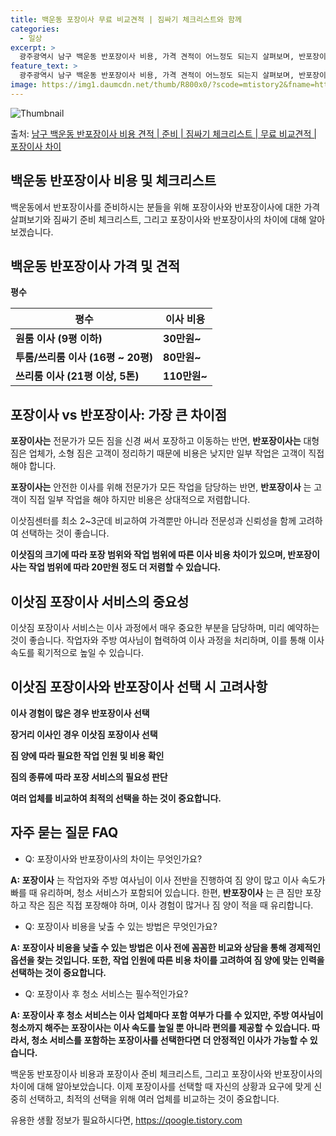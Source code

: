 ```yaml
---
title: 백운동 포장이사 무료 비교견적 | 짐싸기 체크리스트와 함께
categories:
  - 일상
excerpt: >
  광주광역시 남구 백운동 반포장이사 비용, 가격 견적이 어느정도 되는지 살펴보며, 반포장이사를 준비함에 있어 짐싸기 준비 체크리스트가 무엇인지 보겠습니다. 마지막으로 포장이사와 차이점을 통해 무료 비교견적으로 어떤 것이 더 합리적인 선택인지 공유 드립니다.남구 백운동 포장이사 견적 샘플 보기 👈 클릭남구 백운동 포장이사 가격 살펴보기 👈 클릭남구 백운동 반포장이사 평균 이사 비용평수남구 백운동 평균 이사 비용원룸 이사9평 이하 (1톤)30만원~투룸/쓰리룸 이사16평 ~ 20평 (2.5톤)80만원~쓰리룸 이사21평 (5톤) ~110만원~우리집 무료 이사견적 받기 👈 클릭포장 vs 반포장: 가장 큰 차이점포장이사는 전문가가 모든 짐을 신경 써서 포장하고 이동하는 반면, 반포장이사는 대형 짐은 업체가, 소..
feature_text: >
  광주광역시 남구 백운동 반포장이사 비용, 가격 견적이 어느정도 되는지 살펴보며, 반포장이사를 준비함에 있어 짐싸기 준비 체크리스트가 무엇인지 보겠습니다. 마지막으로 포장이사와 차이점을 통해 무료 비교견적으로 어떤 것이 더 합리적인 선택인지 공유 드립니다.남구 백운동 포장이사 견적 샘플 보기 👈 클릭남구 백운동 포장이사 가격 살펴보기 👈 클릭남구 백운동 반포장이사 평균 이사 비용평수남구 백운동 평균 이사 비용원룸 이사9평 이하 (1톤)30만원~투룸/쓰리룸 이사16평 ~ 20평 (2.5톤)80만원~쓰리룸 이사21평 (5톤) ~110만원~우리집 무료 이사견적 받기 👈 클릭포장 vs 반포장: 가장 큰 차이점포장이사는 전문가가 모든 짐을 신경 써서 포장하고 이동하는 반면, 반포장이사는 대형 짐은 업체가, 소..
image: https://img1.daumcdn.net/thumb/R800x0/?scode=mtistory2&fname=https%3A%2F%2Fblog.kakaocdn.net%2Fdn%2FrKmZC%2FbtsHd98ilHI%2FTKEm7PrkqqPriHZGlVwI31%2Fimg.webp
---
```


![Thumbnail](https://img1.daumcdn.net/thumb/R800x0/?scode=mtistory2&fname=https%3A%2F%2Fblog.kakaocdn.net%2Fdn%2FrKmZC%2FbtsHd98ilHI%2FTKEm7PrkqqPriHZGlVwI31%2Fimg.webp)

<p>출처: <a href="https://qoogle.tistory.com/9520" rel="dofollow">남구 백운동 반포장이사 비용 견적 | 준비 | 짐싸기 체크리스트 | 무료 비교견적 | 포장이사 차이</a> </p>

## 백운동 반포장이사 비용 및 체크리스트



백운동에서 반포장이사를 준비하시는 분들을 위해 포장이사와 반포장이사에 대한 가격 살펴보기와 짐싸기 준비 체크리스트, 그리고 포장이사와
반포장이사의 차이에 대해 알아보겠습니다.

## **백운동 반포장이사 가격 및 견적**

**평수**

**평수** | **이사 비용**  
---|---  
**원룸 이사 (9평 이하)** | **30만원~**  
**투룸/쓰리룸 이사 (16평 ~ 20평)** | **80만원~**  
**쓰리룸 이사 (21평 이상, 5톤)** | **110만원~**  
  


## **포장이사 vs 반포장이사: 가장 큰 차이점**

**포장이사는** 전문가가 모든 짐을 신경 써서 포장하고 이동하는 반면, **반포장이사는** 대형 짐은 업체가, 소형 짐은 고객이 정리하기
때문에 비용은 낮지만 일부 작업은 고객이 직접해야 합니다.

**포장이사는** 안전한 이사를 위해 전문가가 모든 작업을 담당하는 반면, **반포장이사** 는 고객이 직접 일부 작업을 해야 하지만 비용은
상대적으로 저렴합니다.

이삿짐센터를 최소 2~3군데 비교하여 가격뿐만 아니라 전문성과 신뢰성을 함께 고려하여 선택하는 것이 좋습니다.

**이삿짐의 크기에 따라 포장 범위와 작업 범위에 따른 이사 비용 차이가 있으며, 반포장이사는 작업 범위에 따라 20만원 정도 더 저렴할 수
있습니다.**



## **이삿짐 포장이사 서비스의 중요성**

이삿짐 포장이사 서비스는 이사 과정에서 매우 중요한 부분을 담당하며, 미리 예약하는 것이 좋습니다. 작업자와 주방 여사님이 협력하여 이사
과정을 처리하며, 이를 통해 이사 속도를 획기적으로 높일 수 있습니다.



## **이삿짐 포장이사와 반포장이사 선택 시 고려사항**

**이사 경험이 많은 경우 반포장이사 선택**

**장거리 이사인 경우 이삿짐 포장이사 선택**

**짐 양에 따라 필요한 작업 인원 및 비용 확인**

**짐의 종류에 따라 포장 서비스의 필요성 판단**

**여러 업체를 비교하여 최적의 선택을 하는 것이 중요합니다.**



## **자주 묻는 질문 FAQ**

* Q: 포장이사와 반포장이사의 차이는 무엇인가요?

**A: 포장이사** 는 작업자와 주방 여사님이 이사 전반을 진행하여 짐 양이 많고 이사 속도가 빠를 때 유리하며, 청소 서비스가 포함되어
있습니다. 한편, **반포장이사** 는 큰 짐만 포장하고 작은 짐은 직접 포장해야 하며, 이사 경험이 많거나 짐 양이 적을 때 유리합니다.

* Q: 포장이사 비용을 낮출 수 있는 방법은 무엇인가요?

**A: 포장이사 비용을 낮출 수 있는 방법은 이사 전에 꼼꼼한 비교와 상담을 통해 경제적인 옵션을 찾는 것입니다. 또한, 작업 인원에 따른
비용 차이를 고려하여 짐 양에 맞는 인력을 선택하는 것이 중요합니다.**

* Q: 포장이사 후 청소 서비스는 필수적인가요?

**A: 포장이사 후 청소 서비스는 이사 업체마다 포함 여부가 다를 수 있지만, 주방 여사님이 청소까지 해주는 포장이사는 이사 속도를 높일
뿐 아니라 편의를 제공할 수 있습니다. 따라서, 청소 서비스를 포함하는 포장이사를 선택한다면 더 안정적인 이사가 가능할 수 있습니다.**



백운동 반포장이사 비용과 포장이사 준비 체크리스트, 그리고 포장이사와 반포장이사의 차이에 대해 알아보았습니다. 이제 포장이사를 선택할 때
자신의 상황과 요구에 맞게 신중히 선택하고, 최적의 선택을 위해 여러 업체를 비교하는 것이 중요합니다.





 

유용한 생활 정보가 필요하시다면, <a href="https://qoogle.tistory.com" rel="dofollow">https://qoogle.tistory.com</a>


